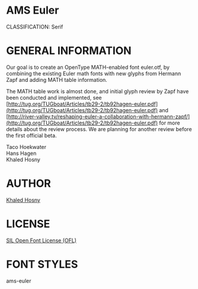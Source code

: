 AMS Euler
=========
CLASSIFICATION: Serif

GENERAL INFORMATION
===================
Our goal is to create an OpenType MATH-enabled font euler.otf, by
combining the existing Euler math fonts with new glyphs from Hermann
Zapf and adding MATH table information.

The MATH table work is almost done, and initial glyph review by Zapf
have been conducted and implemented, see
[http://tug.org/TUGboat/Articles/tb29-2/tb92hagen-euler.pdf](http://tug.org/TUGboat/Articles/tb29-2/tb92hagen-euler.pdf)
and [http://river-valley.tv/reshaping-euler-a-collaboration-with-hermann-zapf/](http://tug.org/TUGboat/Articles/tb29-2/tb92hagen-euler.pdf)
for more details about the review process. We are planning for another
review before the first official beta.

Taco Hoekwater    
Hans Hagen    
Khaled Hosny    


AUTHOR
======
[Khaled Hosny](http://www.khaledhosny.org/)


LICENSE
=======
[SIL Open Font License (OFL)](http://scripts.sil.org/OFL)

FONT STYLES
===========
ams-euler


